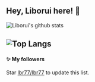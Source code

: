 ## Hey, Liborui  here! :wave: 

![Liborui's github stats](https://github-readme-stats.vercel.app/api?username=lbr77)

![Top Langs](https://github-readme-stats.vercel.app/api/top-langs/?username=lbr77&layout=compact)
---

#### :sparkles: My followers

Star [lbr77/lbr77](https://github.com/lbr77/lbr77) to update this list.

<!--START_SECTION:top-followers-->
<!--END_SECTION:top-followers-->

<!--START_SECTION:waka-->
<!--END_SECTION:waka-->
